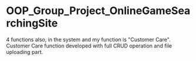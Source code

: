 # OOP_Group_Project_OnlineGameSearchingSite

4 functions also, in the system and my function is "Customer Care". Customer Care function developed with full CRUD operation and file uploading part.
